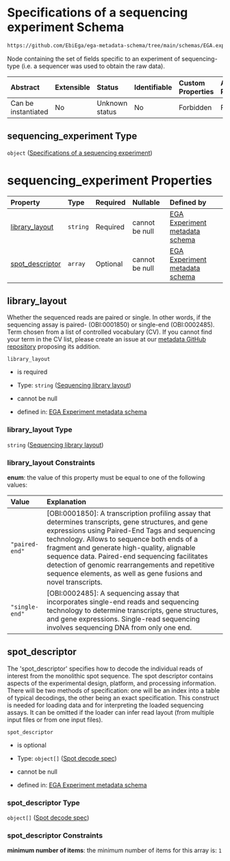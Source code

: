 # Specifications of a sequencing experiment Schema

```txt
https://github.com/EbiEga/ega-metadata-schema/tree/main/schemas/EGA.experiment.json#/properties/experiment_type_specifications/properties/sequencing_experiment
```

Node containing the set of fields specific to an experiment of sequencing-type (i.e. a sequencer was used to obtain the raw data).

| Abstract            | Extensible | Status         | Identifiable | Custom Properties | Additional Properties | Access Restrictions | Defined In                                                                           |
| :------------------ | :--------- | :------------- | :----------- | :---------------- | :-------------------- | :------------------ | :----------------------------------------------------------------------------------- |
| Can be instantiated | No         | Unknown status | No           | Forbidden         | Forbidden             | none                | [EGA.experiment.json\*](../../../schemas/EGA.experiment.json "open original schema") |

## sequencing\_experiment Type

`object` ([Specifications of a sequencing experiment](ega-9-properties-experiment-type-specifications-properties-specifications-of-a-sequencing-experiment.md))

# sequencing\_experiment Properties

| Property                             | Type     | Required | Nullable       | Defined by                                                                                                                                                                                                                                                                    |
| :----------------------------------- | :------- | :------- | :------------- | :---------------------------------------------------------------------------------------------------------------------------------------------------------------------------------------------------------------------------------------------------------------------------- |
| [library\_layout](#library_layout)   | `string` | Required | cannot be null | [EGA Experiment metadata schema](ega-12-definitions-sequencing-library-layout.md "https://github.com/EbiEga/ega-metadata-schema/tree/main/schemas/EGA.experiment.json#/properties/experiment_type_specifications/properties/sequencing_experiment/properties/library_layout") |
| [spot\_descriptor](#spot_descriptor) | `array`  | Optional | cannot be null | [EGA Experiment metadata schema](ega-12-definitions-spot-descriptor.md "https://github.com/EbiEga/ega-metadata-schema/tree/main/schemas/EGA.experiment.json#/properties/experiment_type_specifications/properties/sequencing_experiment/properties/spot_descriptor")          |

## library\_layout

Whether the sequenced reads are paired or single. In other words, if the sequencing assay is paired- (OBI:0001850) or single-end (OBI:0002485). Term chosen from a list of controlled vocabulary (CV). If you cannot find your term in the CV list, please create an issue at our [metadata GitHub repository](https://github.com/EbiEga/ega-metadata-schema/issues/new/choose) proposing its addition.

`library_layout`

*   is required

*   Type: `string` ([Sequencing library layout](ega-12-definitions-sequencing-library-layout.md))

*   cannot be null

*   defined in: [EGA Experiment metadata schema](ega-12-definitions-sequencing-library-layout.md "https://github.com/EbiEga/ega-metadata-schema/tree/main/schemas/EGA.experiment.json#/properties/experiment_type_specifications/properties/sequencing_experiment/properties/library_layout")

### library\_layout Type

`string` ([Sequencing library layout](ega-12-definitions-sequencing-library-layout.md))

### library\_layout Constraints

**enum**: the value of this property must be equal to one of the following values:

| Value          | Explanation                                                                                                                                                                                                                                                                                                                                                                                                               |
| :------------- | :------------------------------------------------------------------------------------------------------------------------------------------------------------------------------------------------------------------------------------------------------------------------------------------------------------------------------------------------------------------------------------------------------------------------ |
| `"paired-end"` | \[OBI:0001850]: A transcription profiling assay that determines transcripts, gene structures, and gene expressions using Paired-End Tags and sequencing technology. Allows to sequence both ends of a fragment and generate high-quality, alignable sequence data. Paired-end sequencing facilitates detection of genomic rearrangements and repetitive sequence elements, as well as gene fusions and novel transcripts. |
| `"single-end"` | \[OBI:0002485]: A sequencing assay that incorporates single-end reads and sequencing technology to determine transcripts, gene structures, and gene expressions. Single-read sequencing involves sequencing DNA from only one end.                                                                                                                                                                                        |

## spot\_descriptor

The 'spot\_descriptor' specifies how to decode the individual reads of interest from the monolithic spot sequence. The spot descriptor contains aspects of the experimental design, platform, and processing information. There will be two methods of specification: one will be an index into a table of typical decodings, the other being an exact specification. This construct is needed for loading data and for interpreting the loaded sequencing assays. It can be omitted if the loader can infer read layout (from multiple input files or from one input files).

`spot_descriptor`

*   is optional

*   Type: `object[]` ([Spot decode spec](ega-12-definitions-spot-descriptor-spot-decode-spec.md))

*   cannot be null

*   defined in: [EGA Experiment metadata schema](ega-12-definitions-spot-descriptor.md "https://github.com/EbiEga/ega-metadata-schema/tree/main/schemas/EGA.experiment.json#/properties/experiment_type_specifications/properties/sequencing_experiment/properties/spot_descriptor")

### spot\_descriptor Type

`object[]` ([Spot decode spec](ega-12-definitions-spot-descriptor-spot-decode-spec.md))

### spot\_descriptor Constraints

**minimum number of items**: the minimum number of items for this array is: `1`
